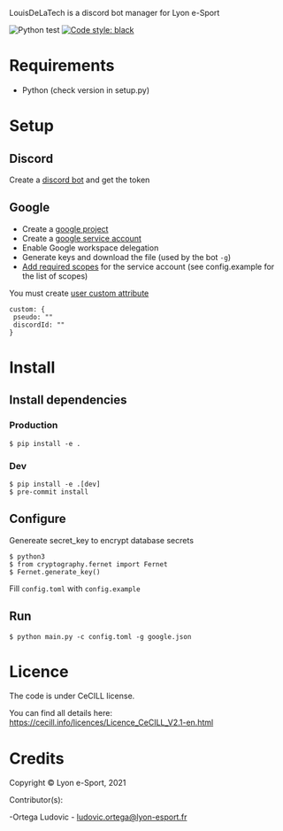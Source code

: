 LouisDeLaTech is a discord bot manager for Lyon e-Sport

![Python test](https://github.com/lyon-esport/LouisDeLaTech/workflows/Python%20test/badge.svg)
[![Code style: black](https://img.shields.io/badge/code%20style-black-000000.svg)](https://github.com/psf/black)

# Requirements
- Python (check version in setup.py)

# Setup
## Discord
Create a [discord bot](https://discord.com/developers/applications) and get the token

## Google
- Create a [google project](https://console.cloud.google.com/iam-admin)
- Create a [google service account](https://console.cloud.google.com/iam-admin/serviceaccounts)
- Enable Google workspace delegation
- Generate keys and download the file (used by the bot `-g`)
- [Add required scopes](https://admin.google.com/ac/owl/domainwidedelegation) for the service account (see config.example for the list of scopes)

You must create [user custom attribute](https://admin.google.com/ac/customschema?hl=fr)


```
custom: {
 pseudo: ""
 discordId: ""
}
```

# Install
## Install dependencies
### Production

    $ pip install -e .

### Dev

    $ pip install -e .[dev]
    $ pre-commit install

## Configure

Genereate secret_key to encrypt database secrets

    $ python3
    $ from cryptography.fernet import Fernet
    $ Fernet.generate_key()

Fill `config.toml` with `config.example`

## Run

    $ python main.py -c config.toml -g google.json

# Licence

The code is under CeCILL license.

You can find all details here: https://cecill.info/licences/Licence_CeCILL_V2.1-en.html

# Credits

Copyright © Lyon e-Sport, 2021

Contributor(s):

-Ortega Ludovic - ludovic.ortega@lyon-esport.fr
